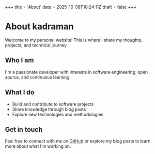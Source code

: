 +++
title = 'About'
date = 2025-10-08T10:24:11Z
draft = false
+++

# About kadraman

Welcome to my personal website! This is where I share my thoughts, projects, and technical journey.

## Who I am

I'm a passionate developer with interests in software engineering, open source, and continuous learning.

## What I do

- Build and contribute to software projects
- Share knowledge through blog posts
- Explore new technologies and methodologies

## Get in touch

Feel free to connect with me on [GitHub](https://github.com/kadraman) or explore my blog posts to learn more about what I'm working on.

